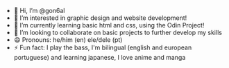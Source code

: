 - 👋 Hi, I’m @gon6al
- 👀 I’m interested in graphic design and website development!
- 🌱 I’m currently learning basic html and css, using the Odin Project!
- 💞️ I’m looking to collaborate on basic projects to further develop my skills
- 😄 Pronouns: he/him (en) ele/dele (pt)
- ⚡ Fun fact: I play the bass, I'm bilingual (english and european portuguese) and learning japanese, I love anime and manga

<!---
gon6al/gon6al is a ✨ special ✨ repository because its `README.md` (this file) appears on your GitHub profile.
You can click the Preview link to take a look at your changes.
--->
